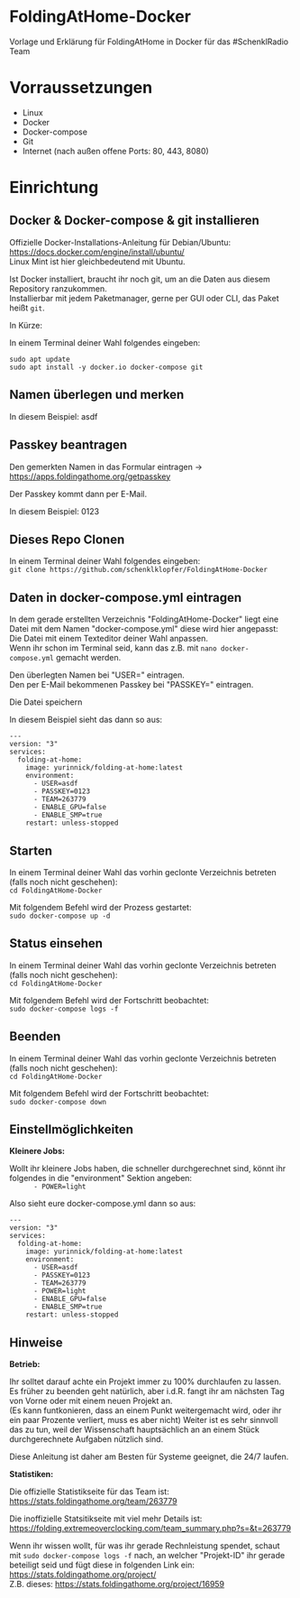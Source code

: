 # FoldingAtHome-Docker

Vorlage und Erklärung für FoldingAtHome in Docker für das #SchenklRadio Team

# Vorraussetzungen

- Linux
- Docker
- Docker-compose
- Git
- Internet (nach außen offene Ports: 80, 443, 8080)

# Einrichtung

## Docker & Docker-compose & git installieren

Offizielle Docker-Installations-Anleitung für Debian/Ubuntu: https://docs.docker.com/engine/install/ubuntu/  
Linux Mint ist hier gleichbedeutend mit Ubuntu.

Ist Docker installiert, braucht ihr noch git, um an die Daten aus diesem Repository ranzukommen.  
Installierbar mit jedem Paketmanager, gerne per GUI oder CLI, das Paket heißt `git`.  

In Kürze:

In einem Terminal deiner Wahl folgendes eingeben:  
```
sudo apt update
sudo apt install -y docker.io docker-compose git
```

## Namen überlegen und merken

In diesem Beispiel: asdf

## Passkey beantragen

Den gemerkten Namen in das Formular eintragen
-> https://apps.foldingathome.org/getpasskey

Der Passkey kommt dann per E-Mail.

In diesem Beispiel: 0123

## Dieses Repo Clonen

In einem Terminal deiner Wahl folgendes eingeben:  
`git clone https://github.com/schenklklopfer/FoldingAtHome-Docker`

## Daten in docker-compose.yml eintragen

In dem gerade erstellten Verzeichnis "FoldingAtHome-Docker" liegt eine Datei mit dem Namen "docker-compose.yml" diese wird hier angepasst:  
Die Datei mit einem Texteditor deiner Wahl anpassen.  
Wenn ihr schon im Terminal seid, kann das z.B. mit `nano docker-compose.yml` gemacht werden.  

Den überlegten Namen bei "USER=" eintragen.  
Den per E-Mail bekommenen Passkey bei "PASSKEY=" eintragen.

Die Datei speichern

In diesem Beispiel sieht das dann so aus:
```
---
version: "3"
services:
  folding-at-home:
    image: yurinnick/folding-at-home:latest
    environment:
      - USER=asdf
      - PASSKEY=0123
      - TEAM=263779
      - ENABLE_GPU=false
      - ENABLE_SMP=true
    restart: unless-stopped
```
## Starten

In einem Terminal deiner Wahl das vorhin geclonte Verzeichnis betreten (falls noch nicht geschehen):  
`cd FoldingAtHome-Docker`

Mit folgendem Befehl wird der Prozess gestartet:  
`sudo docker-compose up -d`

## Status einsehen

In einem Terminal deiner Wahl das vorhin geclonte Verzeichnis betreten (falls noch nicht geschehen):  
`cd FoldingAtHome-Docker`

Mit folgendem Befehl wird der Fortschritt beobachtet:  
`sudo docker-compose logs -f`

## Beenden

In einem Terminal deiner Wahl das vorhin geclonte Verzeichnis betreten (falls noch nicht geschehen):  
`cd FoldingAtHome-Docker`

Mit folgendem Befehl wird der Fortschritt beobachtet:  
`sudo docker-compose down`


## Einstellmöglichkeiten

**Kleinere Jobs:**  

Wollt ihr kleinere Jobs haben, die schneller durchgerechnet sind, könnt ihr folgendes in die "environment" Sektion angeben:  
`      - POWER=light`

Also sieht eure docker-compose.yml dann so aus:  

```
---
version: "3"
services:
  folding-at-home:
    image: yurinnick/folding-at-home:latest
    environment:
      - USER=asdf
      - PASSKEY=0123
      - TEAM=263779
      - POWER=light
      - ENABLE_GPU=false
      - ENABLE_SMP=true
    restart: unless-stopped
```

## Hinweise

**Betrieb:**  

Ihr solltet darauf achte ein Projekt immer zu 100% durchlaufen zu lassen.  
Es früher zu beenden geht natürlich, aber i.d.R. fangt ihr am nächsten Tag von Vorne oder mit einem neuen Projekt an.  
(Es kann funtkonieren, dass an einem Punkt weitergemacht wird, oder ihr ein paar Prozente verliert, muss es aber nicht)
Weiter ist es sehr sinnvoll das zu tun, weil der Wissenschaft hauptsächlich an an einem Stück durchgerechnete Aufgaben nützlich sind.

Diese Anleitung ist daher am Besten für Systeme geeignet, die 24/7 laufen.

**Statistiken:**

Die offizielle Statistikseite für das Team ist: https://stats.foldingathome.org/team/263779

Die inoffizielle Statsitikseite mit viel mehr Details ist: https://folding.extremeoverclocking.com/team_summary.php?s=&t=263779

Wenn ihr wissen wollt, für was ihr gerade Rechnleistung spendet, schaut mit `sudo docker-compose logs -f` nach, an welcher "Projekt-ID" ihr gerade beteiligt seid und fügt diese in folgenden Link ein: https://stats.foldingathome.org/project/<ID>  
Z.B. dieses: https://stats.foldingathome.org/project/16959
